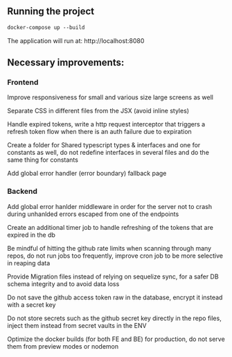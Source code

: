 ## Running the project

```diff
docker-compose up --build
```
The application will run at: http://localhost:8080

## Necessary improvements:

### Frontend

Improve responsiveness for small and various size large screens as well

Separate CSS in different files from the JSX (avoid inline styles)

Handle expired tokens, write a http request interceptor that triggers a refresh token flow when there is an auth failure due to expiration

Create a folder for Shared typescript types & interfaces and one for constants as well, do not redefine interfaces in several files and do the same thing for constants

Add global error handler (error boundary) fallback page


### Backend

Add global error hanlder middleware in order for the server not to crash during unhanlded errors escaped from one of the endpoints

Create an additional timer job to handle refreshing of the tokens that are expired in the db

Be mindful of hitting the github rate limits when scanning through many repos, do not run jobs too frequently, improve cron job to be more selective in reaping data

Provide Migration files instead of relying on sequelize sync, for a safer DB schema integrity and to avoid data loss

Do not save the github access token raw in the database, encrypt it instead with a secret key

Do not store secrets such as the github secret key directly in the repo files, inject them instead from secret vaults in the ENV

Optimize the docker builds (for both FE and BE) for production, do not serve them from preview modes or nodemon


